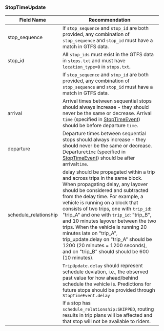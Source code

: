 ### StopTimeUpdate

| Field Name | Recommendation |
| --- | --- |
| stop_sequence | If `stop_sequence` and `stop_id` are both provided, any combination of `stop_sequence` and `stop_id` must have a match in GTFS data. |
| stop_id | All `stop_ids`  must exist in the GTFS data in `stops.txt` and must have `location_type=0` in `stops.txt`. |
|  | If `stop_sequence` and `stop_id` are both provided, any combination of `stop_sequence` and `stop_id` must have a match in GTFS data. |
| arrival | Arrival times between sequential stops should always increase - they should never be the same or decrease. Arrival `time` (specified in [StopTimeEvent](#StopTimeEvent)) should be before departure `time`. |
| departure | Departure times between sequential stops should always increase - they should never be the same or decrease. Departure`time` (specified in [StopTimeEvent](#StopTimeEvent)) should be after arrival`time`. |
| schedule_relationship | delay should be propagated within a trip and across trips in the same block. When propagating delay, any layover should be considered and subtracted from the delay time. For example, a vehicle is running on a block that consists of two trips, one with `trip_id`: "trip_A" and one with `trip_id`: "trip_B", and 10 minutes layover between the two trips. When the vehicle is running 20 minutes late on "trip_A", trip_update.delay on "trip_A" should be 1200 (20 minutes = 1200 seconds), and on "trip_B" should should be 600 (10 minutes). |
|  | `TripUpdate.delay` should represent schedule deviation, i.e., the observed past value for how ahead/behind schedule the vehicle is. Predictions for future stops should be provided through `StopTimeEvent.delay` |
|  | If a stop has `schedule_relationship:SKIPPED`, routing results in trip plans will be affected and that stop will not be available to riders.
